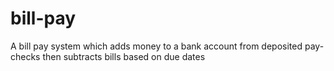 # bill-pay
A bill pay system which adds money to a bank account from deposited pay-checks then subtracts bills based on due dates
